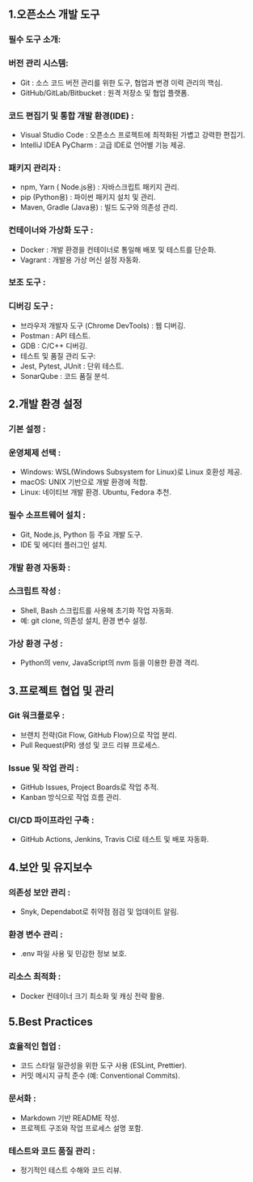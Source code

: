 ## 1.오픈소스 개발 도구
### 필수 도구 소개:
### 버전 관리 시스템:
- Git : 소스 코드 버전 관리를 위한 도구, 협업과 변경 이력 관리의 핵심.
- GitHub/GitLab/Bitbucket : 원격 저장소 및 협업 플랫폼.
### 코드 편집기 및 통합 개발 환경(IDE) :
- Visual Studio Code : 오픈소스 프로젝트에 최적화된 가볍고 강력한 편집기.
- IntelliJ IDEA PyCharm : 고급 IDE로 언어별 기능 제공.
### 패키지 관리자 :
- npm, Yarn ( Node.js용) : 자바스크립트 패키지 관리.
- pip (Python용) : 파이썬 패키지 설치 및 관리.
- Maven, Gradle (Java용) : 빌드 도구와 의존성 관리.
### 컨테이너와 가상화 도구 :
- Docker : 개발 환경을 컨테이너로 통일해 배포 및 테스트를 단순화.
- Vagrant : 개발용 가상 머신 설정 자동화.
### 보조 도구 :
### 디버깅 도구 :
- 브라우저 개발자 도구 (Chrome DevTools) : 웹 디버깅.
- Postman : API 테스트.
- GDB : C/C++ 디버깅.
- 테스트 및 품질 관리 도구:
- Jest, Pytest, JUnit : 단위 테스트.
- SonarQube : 코드 품질 분석.

## 2.개발 환경 설정
### 기본 설정 :
### 운영체제 선택 :
- Windows: WSL(Windows Subsystem for Linux)로 Linux 호환성 제공.
- macOS: UNIX 기반으로 개발 환경에 적합.
- Linux: 네이티브 개발 환경. Ubuntu, Fedora 추천.
### 필수 소프트웨어 설치 :
- Git, Node.js, Python 등 주요 개발 도구.
- IDE 및 에디터 플러그인 설치.
### 개발 환경 자동화 :
### 스크립트 작성 :
- Shell, Bash 스크립트를 사용해 초기화 작업 자동화.
- 예: git clone, 의존성 설치, 환경 변수 설정.
### 가상 환경 구성 :
- Python의 venv, JavaScript의 nvm 등을 이용한 환경 격리.

## 3.프로젝트 협업 및 관리
### Git 워크플로우 :
- 브랜치 전략(Git Flow, GitHub Flow)으로 작업 분리.
- Pull Request(PR) 생성 및 코드 리뷰 프로세스.
### Issue 및 작업 관리 :
- GitHub Issues, Project Boards로 작업 추적.
- Kanban 방식으로 작업 흐름 관리.
### CI/CD 파이프라인 구축 :
- GitHub Actions, Jenkins, Travis CI로 테스트 및 배포 자동화.

## 4.보안 및 유지보수
### 의존성 보안 관리 :
- Snyk, Dependabot로 취약점 점검 및 업데이트 알림.
### 환경 변수 관리 :
- .env 파일 사용 및 민감한 정보 보호.
### 리소스 최적화 :
- Docker 컨테이너 크기 최소화 및 캐싱 전략 활용.

## 5.Best Practices
### 효율적인 협업 :
- 코드 스타일 일관성을 위한 도구 사용 (ESLint, Prettier).
- 커밋 메시지 규칙 준수 (예: Conventional Commits).
### 문서화 :
- Markdown 기반 README 작성.
- 프로젝트 구조와 작업 프로세스 설명 포함.
### 테스트와 코드 품질 관리 :
- 정기적인 테스트 수해와 코드 리뷰.
